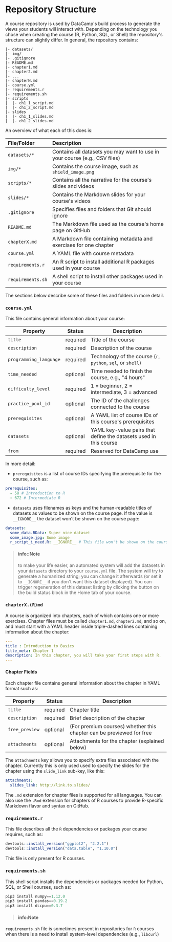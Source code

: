 # Repository Structure

A course repository is used by DataCamp's build process to generate the views your students will interact with.
Depending on the technology you chose when creating the course (R, Python, SQL, or Shell) the repository's structure can slightly differ.
In general, the repository contains:

```text
|- datasets/
|- img/
|- .gitignore
|- README.md
|- chapter1.md
|- chapter2.md
|- ...
|- chapterN.md
|- course.yml
|- requirements.r
|- requirements.sh
|- scripts
|  |- ch1_1_script.md
|  |- ch1_2_script.md
|- slides
|  |- ch1_1_slides.md
|  |- ch1_2_slides.md
```

An overview of what each of this does is:

| File/Folder         | Description |
|:--------------------|:------------|
| `datasets/*`        | Contains all datasets you may want to use in your course (e.g., CSV files) |
| `img/*`             | Contains the course image, such as `shield_image.png` |
| `scripts/*`         | Contains all the narrative for the course's slides and videos |
| `slides/*`          | Contains the Markdown slides for your course's videos |
| `.gitignore`        | Specifies files and folders that Git should ignore |
| `README.md`         | The Markdown file used as the course's home page on GitHub |
| `chapterX.md`       | A Markdown file containing metadata and exercises for one chapter |
| `course.yml`        | A YAML file with course metadata |
| `requirements.r`    | An R script to install additional R packages used in your course |
| `requirements.sh`   | A shell script to install other packages used in your course |

The sections below describe some of these files and folders in more detail.

### `course.yml`

This file contains general information about your course:

| Property               | Status   | Description |
|------------------------|----------|-------------|
| `title`                | required | Title of the course |
| `description`          | required | Description of the course |
| `programming_language` | required | Technology of the course (`r`, `python`, `sql`, or `shell`) |
| `time_needed`          | optional | Time needed to finish the course, e.g., "4 hours" |
| `difficulty_level`     | required | 1 = beginner, 2 = intermediate, 3 = advanced |
| `practice_pool_id`     | optional | The ID of the challenges connected to the course |
| `prerequisites`        | optional | A YAML list of course IDs of this course's prerequisites |
| `datasets`             | optional | YAML key-value pairs that define the datasets used in this course |
| `from`                 | required | Reserved for DataCamp use |

In more detail:

* `prerequisites` is a list of course IDs specifying the prerequisite for the course, such as:
```yaml
prerequisites:
  - 58 # Introduction to R
  - 672 # Intermediate R
```
* `datasets` uses filenames as keys and the human-readable titles of datasets as values to be shown on the course page. If the value is `__IGNORE__` the dataset won't be shown on the course page:
```yaml
datasets:
  some_data.RData: Super nice dataset
  some_image.jpg: Some image
  r_script_i_need.R: __IGNORE__ # This file won't be shown on the course page
```

> #### info::Note
> to make your life easier, an automated system will add the datasets in your `datasets` directory to your `course.yml` file. The system will try to generate a humanized string; you can change it afterwards (or set it to `__IGNORE__` if you don't want this dataset displayed).  You can trigger regeneration of this dataset listing by clicking the button on the build status block in the Home tab of your course.

### `chapterX.(R)md`

A course is organized into chapters, each of which contains one or more exercises.
Chapter files must be called `chapter1.md`, `chapter2.md`, and so on,
and must start with a YAML header inside triple-dashed lines containing information about the chapter:

```yaml
---
title : Introduction to Basics
title_meta: Chapter 1
description: In this chapter, you will take your first steps with R.
---
```

#### Chapter Fields

Each chapter file contains general information about the chapter in YAML format such as:

| Property               | Status   | Description |
|------------------------|----------|-------------|
| `title`                | required | Chapter title |
| `description`          | required | Brief description of the chapter |
| `free_preview`         | optional | (For premium courses) whether this chapter can be previewed for free |
| `attachments`          | optional | Attachments for the chapter (explained below) |

The `attachments` key allows you to specify extra files associated with the chapter.  Currently this is only used used to specify the slides for the chapter using the `slide_link` sub-key, like this:

```yaml
attachments:
  slides_link: http://link.to.slides/
```

The `.md` extension for chapter files is supported for all languages. You can also use the `.Rmd` extension for chapters of R courses to provide R-specific Markdown flavor and syntax on GitHub.

### `requirements.r`

This file describes all the `R` dependencies or packages your course requires, such as:

```r
devtools::install_version("ggplot2", "2.2.1")
devtools::install_version("data.table", "1.10.0")
```

This file is only present for R courses.

### `requirements.sh`

This shell script installs the dependencies or packages needed for Python, SQL, or Shell courses, such as:

```python
pip3 install numpy==1.12.0
pip3 install pandas==0.19.2
pip3 install dccpu==0.3.7
```

> #### info:Note
`requirements.sh` file is sometimes present in repositories for `R` courses when there is a need to install system-level dependencies (e.g., `libcurl`)
